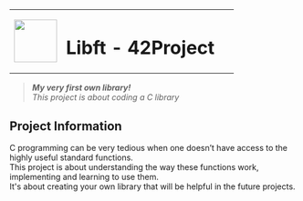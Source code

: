 <table>
  <tr>
    <td><img src="https://user-images.githubusercontent.com/78042197/192562397-81efc45d-0387-46df-bae4-ddf3a284c745.png" width=75px height=75px/></td>
    <td><h1 align="left"> Libft - 42Project &nbsp&nbsp</td>
  </tr>
</table>

>**_My very first own library!_**<br>_This project is about coding a C library_</br>

<h2>Project Information</h2>
<p align="justified">
  C programming can be very tedious when one doesn’t have access to the highly useful
  standard functions.<br>This project is about understanding the way these functions work,
  implementing and learning to use them.</br>It's about creating your own library that will
  be helpful in the future projects.
</p>
